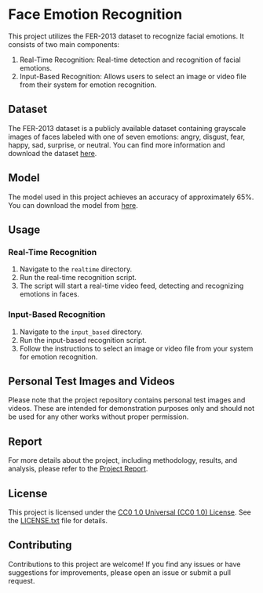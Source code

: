 # Face Emotion Recognition

This project utilizes the FER-2013 dataset to recognize facial emotions. It consists of two main components:

1. Real-Time Recognition: Real-time detection and recognition of facial emotions.
2. Input-Based Recognition: Allows users to select an image or video file from their system for emotion recognition.

## Dataset

The FER-2013 dataset is a publicly available dataset containing grayscale images of faces labeled with one of seven emotions: angry, disgust, fear, happy, sad, surprise, or neutral. You can find more information and download the dataset [here](https://www.kaggle.com/datasets/msambare/fer2013).

## Model

The model used in this project achieves an accuracy of approximately 65%. You can download the model from [here](https://github.com/HarshitWaldia/Face_Emotion_Recognition/tree/main/Emotion-Model).

## Usage

### Real-Time Recognition

1. Navigate to the `realtime` directory.
2. Run the real-time recognition script.
3. The script will start a real-time video feed, detecting and recognizing emotions in faces.

### Input-Based Recognition

1. Navigate to the `input_based` directory.
2. Run the input-based recognition script.
3. Follow the instructions to select an image or video file from your system for emotion recognition.

## Personal Test Images and Videos

Please note that the project repository contains personal test images and videos. These are intended for demonstration purposes only and should not be used for any other works without proper permission.

## Report

For more details about the project, including methodology, results, and analysis, please refer to the [Project Report](https://github.com/HarshitWaldia/Face_Emotion_Recognition/blob/main/Project_Report_FER.pdf).

## License

This project is licensed under the [CC0 1.0 Universal (CC0 1.0) License](https://choosealicense.com/licenses/cc0-1.0/). See the [LICENSE.txt](https://github.com/HarshitWaldia/Face_Emotion_Recognition/blob/main/LICENSE.txt) file for details.

## Contributing

Contributions to this project are welcome! If you find any issues or have suggestions for improvements, please open an issue or submit a pull request.
